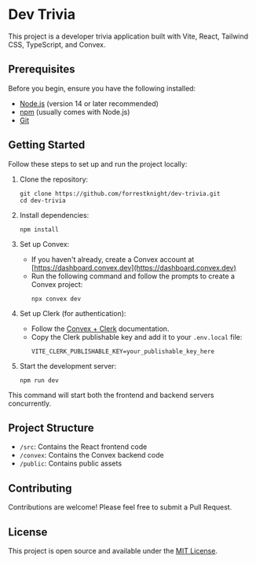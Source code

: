 # Dev Trivia

This project is a developer trivia application built with Vite, React, Tailwind CSS, TypeScript, and Convex.

## Prerequisites

Before you begin, ensure you have the following installed:
- [Node.js](https://nodejs.org/) (version 14 or later recommended)
- [npm](https://www.npmjs.com/) (usually comes with Node.js)
- [Git](https://git-scm.com/)

## Getting Started

Follow these steps to set up and run the project locally:

1. Clone the repository:
   ```
   git clone https://github.com/forrestknight/dev-trivia.git
   cd dev-trivia
   ```

2. Install dependencies:
   ```
   npm install
   ```

3. Set up Convex:
   - If you haven't already, create a Convex account at [https://dashboard.convex.dev](https://dashboard.convex.dev)
   - Run the following command and follow the prompts to create a Convex project:
     ```
     npx convex dev
     ```

4. Set up Clerk (for authentication):
   - Follow the [Convex + Clerk](https://docs.convex.dev/auth/clerk) documentation.
   - Copy the Clerk publishable key and add it to your `.env.local` file:
     ```
     VITE_CLERK_PUBLISHABLE_KEY=your_publishable_key_here
     ```

5. Start the development server:
   ```
   npm run dev
   ```

This command will start both the frontend and backend servers concurrently.

## Project Structure

- `/src`: Contains the React frontend code
- `/convex`: Contains the Convex backend code
- `/public`: Contains public assets

## Contributing

Contributions are welcome! Please feel free to submit a Pull Request.

## License

This project is open source and available under the [MIT License](LICENSE).

